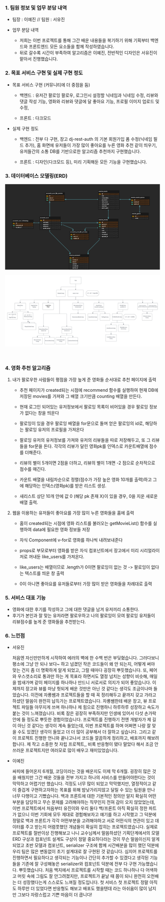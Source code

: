 ### 1. 팀원 정보 및 업무 분담 내역

* 팀장 : 이예진 // 팀원 : 서유진

* 업무 분담 내역
  
  * 저희는 이번 프로젝트를 통해 그간 배운 내용들을 복기하기 위해 기획부터 백엔드와 프론트엔드 모든 요소들을 함께 작성하였습니다.
  * 뒤로 갈수록 시간이 부족하여 알고리즘은 이예진, 전반적인 디자인은 서유진이 맡아서 진행했습니다.

### 2. 목표 서비스 구현 및 실제 구현 정도

* 목표 서비스 구현 (커뮤니티에 더 중점을 둠)
  
  * 백엔드 : 유저간 팔로잉 팔로우, 로그인시 설정할 닉네임과 닉네임 수정, 리뷰와 댓글 작성 기능, 영화와 리뷰와 댓글에 달 좋아요 기능, 프로필 이미지 업로드 및 수정, 
  
  * 프론트 : 다크모드

* 실제 구현 정도
  
  * 백엔드 : 전부 다 구현, 장고 dj-rest-auth 의 기본 회원가입 폼 수정(닉네임 필드 추가), 홈 화면에 유저들이 가장 많이 좋아요를 누른 영화 추천 같이 띄우기,
    유저들간의 소통 DB를 기반으로한 알고리즘 추천까지 구현했습니다.
  
  * 프론트 : 디자인(다크모드 등), 미리 기획해둔 모든 기능을 구현했습니다.

### 3. 데이터베이스 모델링(ERD)

![Model_ERD.png](README_assets/f6fdd633a12d506029bd4e4cc198b56f8aa24f4c.png)

![Comp_ERD.png](README_assets/f235fb7a7b236b5864594756150e083b3db7cec9.png)

    

### 4. 영화 추천 알고리즘

1. 내가 팔로우한 사람들이 평점을 가장 높게 준 영화들 순서대로 추천 페이지에 출력
   
   * 추천 페이지가 created되는 시점에 recommend 함수를 실행하여 현재 DB에 저장된 movies를 가져와 그 배열 크기만큼 counting 배열을 만든다.
   
   * 현재 로그인 되어있는 유저정보에서 팔로잉 목록이 비어있을 경우 팔로잉 정보가 없다는 창을 띄운다
   
   * 팔로잉이 있을 경우 팔로잉 배열을 for문으로 돌며 얻은 팔로잉의 id로, 해당하는 팔로잉 유저의 프로필을 가져온다
   
   * 팔로잉 유저의 유저정보를 가져와 유저의 리뷰들을 따로 저장해두고, 또 그 리뷰들을 for문을 돈다. 각각의 리뷰가 달린 영화pk를 인덱스로 카운트배열에 점수를 더해준다.
   
   * 리뷰의 별이 5개이면 2점을 더하고, 리뷰의 별이 1개면 -2 점으로 순차적으로 점수를 매긴다.
   
   * 카운트 배열을 내림차순으로 정렬(점수가 가장 높은 영화 10개를 출력)하고 그에 해당하는 인덱스(영화pk)를 받은 리스트 생성.
   
   * 새리스트 상단 10개 안에 값 0 (해당 pk 존재 X)이 있을 경우, 0을 지운 새로운 배열 출력.

2. 웹을 이용하는 유저들이 좋아요를 가장 많이 누른 영화들을 홈에 출력
   
   * 홈이 created되는 시점에 영화 리스트를 불러오는 getMovieList() 함수를 실행하여 data에 필요한 영화 정보들 저장
   - 자식 Component에 v-for로 영화를 하나씩 내려보내준다
   
   - props로 부모로부터 영화를 받은 자식 컴포넌트에서 장고에서 미리 시리얼라이저로 꺼내둔 like_users를 가져온다.
   
   - like_users는 배열이므로 .length가 0이면 팔로잉이 없는 것 -> 팔로잉이 없다는 텍스트를 띄운 창 출력
   
   - 0이 아니면 좋아요를 유저들로부터 가장 많이 받은 영화들을 차례대로 출력

### 5. 서비스 대표 기능

* 영화에 대한 후기를 작성하고 그에 대한 댓글을 남겨 유저끼리 소통한다.
* 후기가 본인과 잘 맞는 유저라면 팔로우하고 나의 팔로잉이 모여 팔로잉 유저들이 리뷰점수를 높게 준 영화들을 추천받는다. 

### 6. 느낀점

* 서유진
  
  처음엔 자신만만하게 시작하여 에러의 벽에 한 수백 번은 부딪혔습니다. 그러다보니 평소에 그냥 안 되나 보다~ 하고 넘겼던 작은 코드들이 왜 안 되는지, 어떻게 써야 맞는 건지 좀 더 명확하게 알게 되었고, 그럴 때마다 굉장히 뿌듯했습니다. 또, 페어와 우스갯소리로 통과만 하는 게 목표라 하면서도 열정 넘치는 성향이 비슷해, 매일을 밤새가며 같이 페이지를 하나하나 만드니 서로서로 의지가 되어 좋았습니다. 이제까지 장고와 뷰를 마냥 헛되게 배운 것만은 아닌 것 같다는 생각도 조금이나마 들었습니다. 이전에 자룡쌤과 프로젝트들을 할 때 꼭 정리해두고 끝까지 갖고 가라고 하셨던 말씀이 완전히 납득가는 프로젝트였습니다. 자룡쌤한테 배운 장고, 뷰 프로젝트 파일들 야무지게 쓰며 하나하나 제 힘으로 진행하니 하루하루 성장하고 속도가 붙는 것이 느껴졌습니다. 비록 잠은 굉장히 부족하지만 인생에 있어서 다섯 손가락 안에 들 정도로 뿌듯한 경험이었습니다. 프로젝트를 진행하기 전엔 개발자가 제 길이 아닌 것 같다는 생각이 계속 들었는데, 이번 프로젝트를 하며 어쩌면 나랑 잘 맞을 수도 있겠단 생각이 들었고 더 더 많이 공부해서 더 잘하고 싶습니다. 그리고 같이 프로젝트 진행한 언니와 끝나고나서 코드들 깔끔하게 정리하고, 배포까지 해보려 합니다. 제 작고 소중한 첫 자립 프로젝트,, 비록 반응형이 됐다 말았다 해서 조금 안쓰러운 프로젝트지만 여러모로 많이 배우고 재미있었습니다.

* 이예진
  
  싸피에 들어온지 6개월, 코딩이라는 것을 배운지도 이제 막 6개월. 굉장히 많은 것을 배웠지만 그간 배운 것들을 전부 가지고 하나의 서비스를 만들어야한다는 것이 막막하고 어렵기만 했습니다. 걱정도 너무 많이 되었고 막막했지만, 열정적이고 같이 즐겁게 구현하고자하는 목표를 위해 밤낮가리지않고 달릴 수 있는 팀원을 만나 너무 다행이고 기뻤습니다.
  백과 프론트에 대한 기본적인 정의만 알지 확실히 어떤 부분을 담당하고 무슨 문제를 고려해야하는 직무인지 전혀 감이 오지 않았었는데, 이번 프로젝트에서 처음부터 유진이와 우리 둘다 백/프론트 아직 확실히 정한 파트가 없으니 이번 기회에 모두 제대로 경험해보자고 얘기를 하고 시작했고 그 덕분에 정말로 백과 프론트가 각각 어떤부분을 고려해야하고 서로 어떤식의 연관이 있고 데이터를 주고 받는지 어렴풋했던 개념들이 확실히 잡히는 프로젝트였습니다. 실제로 프로젝트를 절반이상 진행해보고 나니 교수님께서 말씀하셨던 기획단계에서의 모델ERD 구상과 컴포넌트 설계도 구상이 정말 중요하다라는 것이 무슨 말씀이신지 알게 되었고 초반 모델과 컴포넌트, serializer 구조에 함께 시간배분을 많이 했던 덕분에 우리 팀은 많은 변동없이 초기 설계대로 잘 구현된 것 같습니다. 심지어 프로젝트를 진행하면서 필요하다고 생각되는 기능이나 간단히 추가할 수 있겠다고 생각된 기능들을 기존에 잘 구성해놓은 serializer와 컴포넌트 덕분에 전부 다 구현 가능했습니다. 뿌듯했습니다.
  처음 백지에서 프로젝트를 시작할 때는 코드 하나하나 다 어색하고 머릿 속에 그림도 잘 안그려졌지만, 프로젝트가 끝날 때 쯤이 되니 완전히 오천배는 더 성장했다는게 스스로도 느껴질 정도입니다. 첫 서비스 첫 프로젝트 정말 아직도 하루만 더 있었다면 반응형도 해보고 배포도 했을텐데 라는 아쉬움이 많이 남지만 그보다 자랑스럽고 기쁜 마음이 더 큽니다!  
